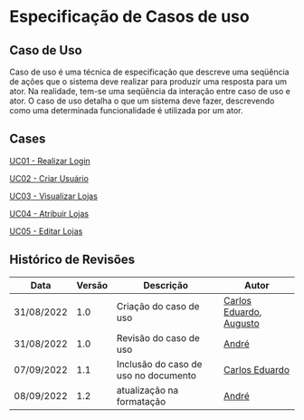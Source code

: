 # Especificação de Casos de uso

## Caso de Uso

<p>
Caso de uso é uma técnica de especificação que descreve uma seqüência de ações que o sistema deve realizar para produzir uma resposta para um ator. Na realidade, tem-se uma seqüência da interação entre caso de uso e ator. O caso de uso detalha o que um sistema deve fazer, descrevendo como uma determinada funcionalidade é utilizada por um ator.
</p>

## Cases
[UC01 - Realizar Login](UC01.md)

[UC02 - Criar Usuário](UC02.md)

[UC03 - Visualizar Lojas](UC03.md)

[UC04 - Atribuir Lojas](UC04.md)

[UC05 - Editar Lojas](UC05.md)

## Histórico de Revisões
| Data       | Versão | Descrição                            | Autor                                                                                     |
| ---------- | ------ | ------------------------------------ | ----------------------------------------------------------------------------------------- |
| 31/08/2022 | 1.0    | Criação do caso de uso               | [Carlos Eduardo](https://github.com/CaduRoriz), [Augusto](https://github.com/augustocrmg) |
| 31/08/2022 | 1.0    | Revisão do caso de uso               | [André](https://github.com/dartmol203)                                                    |
| 07/09/2022 | 1.1    | Inclusão do caso de uso no documento | [Carlos Eduardo](https://github.com/CaduRoriz)                                            |
| 08/09/2022 | 1.2    | atualização na formatação            | [André](https://github.com/dartmol203)                                                    |